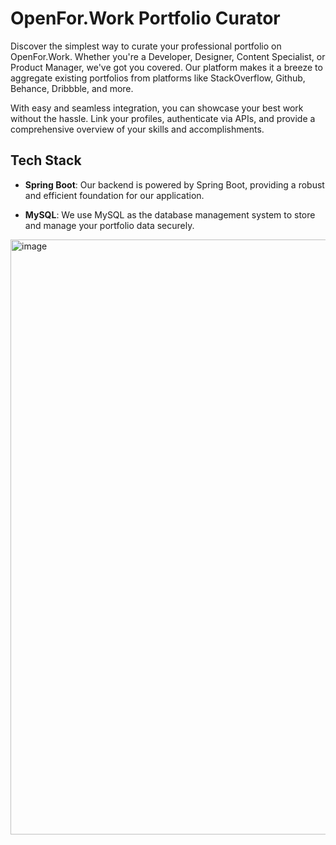 # OpenFor.Work Portfolio Curator

Discover the simplest way to curate your professional portfolio on OpenFor.Work. Whether you're a Developer, Designer, Content Specialist, or Product Manager, we've got you covered. Our platform makes it a breeze to aggregate existing portfolios from platforms like StackOverflow, Github, Behance, Dribbble, and more.

With easy and seamless integration, you can showcase your best work without the hassle. Link your profiles, authenticate via APIs, and provide a comprehensive overview of your skills and accomplishments.

## Tech Stack

- **Spring Boot**: Our backend is powered by Spring Boot, providing a robust and efficient foundation for our application.

- **MySQL**: We use MySQL as the database management system to store and manage your portfolio data securely.

<img width="952" alt="image" src="https://github.com/sukriti-kuila/OpenFor.Work/assets/87015685/4b2e2d68-e935-48fa-8193-a76182fae84e">


